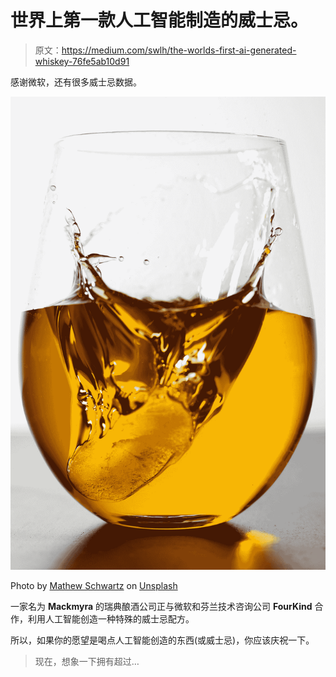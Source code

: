 # 世界上第一款人工智能制造的威士忌。

> 原文：<https://medium.com/swlh/the-worlds-first-ai-generated-whiskey-76fe5ab10d91>

感谢微软，还有很多威士忌数据。

![](img/02dfe2aedeeaf0530b14f941fab5337b.png)

Photo by [Mathew Schwartz](https://unsplash.com/@cadop?utm_source=medium&utm_medium=referral) on [Unsplash](https://unsplash.com?utm_source=medium&utm_medium=referral)

一家名为 **Mackmyra** 的瑞典酿酒公司正与微软和芬兰技术咨询公司 **FourKind** 合作，利用人工智能创造一种特殊的威士忌配方。

所以，如果你的愿望是喝点人工智能创造的东西(或威士忌)，你应该庆祝一下。

> 现在，想象一下拥有超过…